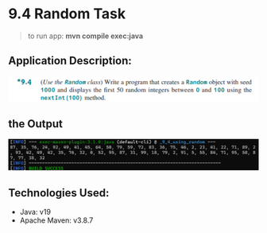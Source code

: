 # 9.4 Random Task
> to run app: **mvn compile exec:java**

## Application Description:
![app description](images/app_description.png)

## the Output
![Output](images/output.png)

## Technologies Used:
* Java: v19
* Apache Maven: v3.8.7
